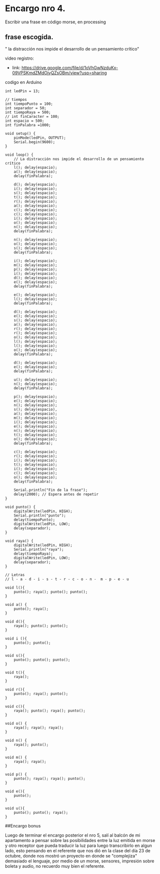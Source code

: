 # Encargo nro 4. 

Escribir una frase en código morse, en processing

## frase escogida. 

" la distracción nos impide el desarrollo de un pensamiento crítico"

video registro: 
- link: <https://drive.google.com/file/d/1oVhGwNzduKx-09VPSKmdZMdOjyQZsOBm/view?usp=sharing>

codigo en Arduino 

```
int ledPin = 13;

// tiempos
int tiempoPunto = 100;
int separador = 50;
int tiempoRaya = 500;
// int finCaracter = 100;
int espacio = 500;
int finPalabra =1000; 

void setup() {
    pinMode(ledPin, OUTPUT);
    Serial.begin(9600);
}

void loop() {
    // La distracción nos impide el desarrollo de un pensamiento crítico
    l(); delay(espacio);
    a(); delay(espacio);
    delay(finPalabra);

    d(); delay(espacio);
    i(); delay(espacio);
    s(); delay(espacio);
    t(); delay(espacio);
    r(); delay(espacio);
    a(); delay(espacio);
    c(); delay(espacio);
    c(); delay(espacio);
    i(); delay(espacio);
    o(); delay(espacio);
    n(); delay(espacio); 
    delay(finPalabra);

    n(); delay(espacio);
    o(); delay(espacio);
    s(); delay(espacio);
    delay(finPalabra);

    i(); delay(espacio);
    m(); delay(espacio);
    p(); delay(espacio);
    i(); delay(espacio);
    d(); delay(espacio);
    e(); delay(espacio);
    delay(finPalabra);

    e(); delay(espacio);
    l(); delay(espacio);
    delay(finPalabra);

    d(); delay(espacio);
    e(); delay(espacio);
    s(); delay(espacio);
    a(); delay(espacio);
    r(); delay(espacio); 
    r(); delay(espacio);
    o(); delay(espacio);
    l(); delay(espacio);
    l(); delay(espacio);
    o(); delay(espacio);
    delay(finPalabra);

    d(); delay(espacio);
    e(); delay(espacio);
    delay(finPalabra);

    u(); delay(espacio);
    n(); delay(espacio);
    delay(finPalabra); 

    p(); delay(espacio);
    e(); delay(espacio);
    n(); delay(espacio);
    s(); delay(espacio),
    a(); delay(espacio);
    m(); delay(espacio);
    i(); delay(espacio);
    e(); delay(espacio);
    n(); delay(espacio);
    t(); delay(espacio);
    o(); delay(espacio);
    delay(finPalabra);

    c(); delay(espacio);
    r(); delay(espacio);
    i(); delay(espacio);
    t(); delay(espacio);
    i(); delay(espacio);
    c(); delay(espacio);
    o(); delay(espacio);
    delay(finPalabra);

    Serial.println("Fin de la frase");
    delay(2000); // Espera antes de repetir
}

void punto() {
    digitalWrite(ledPin, HIGH);
    Serial.println("punto");
    delay(tiempoPunto);
    digitalWrite(ledPin, LOW);
    delay(separador);
}

void raya() {
    digitalWrite(ledPin, HIGH);
    Serial.println("raya");
    delay(tiempoRaya);
    digitalWrite(ledPin, LOW);
    delay(separador);
}

// Letras
// l - a - d - i - s - t - r - c - o - n -  m - p - e - u

void l(){
    punto(); raya(); punto(); punto();
}

void a() {
    punto(); raya();
}

void d(){
    raya(); punto(); punto(); 
}

void i (){
    punto(); punto();
}

void s(){
    punto(); punto(); punto();
}

void t(){
    raya();
}

void r(){
    punto(); raya(); punto();
}

void c(){
    raya(); punto(); raya(); punto();
}

void o() {
    raya(); raya(); raya();
}

void n() {
    raya(); punto();
}

void m() {
    raya(); raya(); 
}

void p() {
    punto(); raya(); raya(); punto();
}

void e(){
    punto();
}

void u(){
    punto(); punto(); raya(); 
}
```
##Encargo bonus 

Luego de terminar el encargo posterior el nro 5, salí al balcón de mi apartamento a pensar sobre las posibilidades entre la luz emitida en morse y otro receptor que pueda traducir la luz para luego transcribirlo en algun lado, esto pensando en el referente que nos dió en la clase del día 23 de octubre, donde nos mostró un proyecto en donde se "complejiza" demasiado el lenguaje, por medio de un morse, sensores, impresión sobre boleta y audio, no recuerdo muy bien el referente. 

